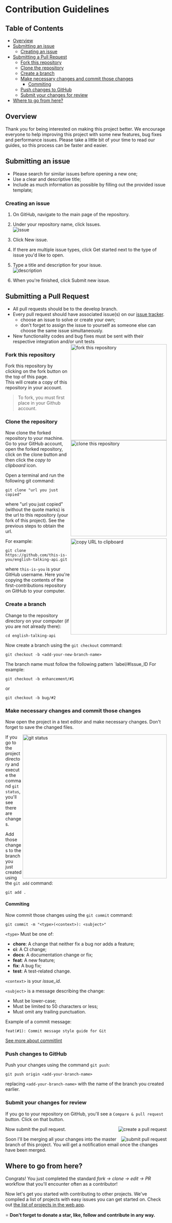 # Contribution Guidelines

## Table of Contents

- [Overview](#Overview)
- [Submitting an issue](#submitting-an-issue)
  - [Creating an issue](#Creating-an-issue)
- [Submitting a Pull Request](#Submitting-a-Pull-Request)
  - [Fork this repository](#Fork-this-repository)
  - [Clone the repository](#Clone-the-repository)
  - [Create a branch](#Create-a-branch)
  - [Make necessary changes and commit those changes](#Make-necessary-changes-and-commit-those-changes)
    - [Commiting](#commiting)
  - [Push changes to GitHub](#Push-changes-to-GitHub)
  - [Submit your changes for review](#Submit-your-changes-for-review)
- [Where to go from here?](#Where-to-go-from-here?)

## Overview

Thank you for being interested on making this project better. We encourage everyone to help improving this project with some new features, bug fixes and performance issues. Please take a little bit of your time to read our guides, so this process can be faster and easier.

## Submitting an issue

- Please search for similar issues before opening a new one;
- Use a clear and descriptive title;
- Include as much information as possible by filling out the provided issue
  template;

### Creating an issue

1. On GitHub, navigate to the main page of the repository.

2. Under your repository name, click Issues.  
   ![issue](https://help.github.com/assets/images/help/repository/repo-tabs-issues.png)

3. Click New issue.

4. If there are multiple issue types, click Get started next to the type of issue you'd like to open.

5. Type a title and description for your issue.  
   ![description](https://help.github.com/assets/images/help/issues/sample_issue.png)

6. When you're finished, click Submit new issue.

## Submitting a Pull Request

- All pull requests should be to the develop branch.
- Every pull request should have associated issue(s) on our [issue tracker](https://github.com/barbosamaatheus/english-talking-api/issues).
  - choose an issue to solve or create your own;
  - don't forget to assign the issue to yourself as someone else can choose the same issue simultaneously.
- New functionality codes and bug fixes must be sent with their respective integration and/or unit tests
  <img align="right" width="300" src="https://github.com/firstcontributions/first-contributions/raw/master/assets/fork.png" alt="fork this repository" />

### Fork this repository

Fork this repository by clicking on the fork button on the top of this page.  
This will create a copy of this repository in your account.

> To fork, you must first place in your Github account.

### Clone the repository

<img align="right" width="300" src="https://github.com/firstcontributions/first-contributions/raw/master/assets/clone.png" alt="clone this repository" />

Now clone the forked repository to your machine. Go to your GitHub account, open the forked repository, click on the clone button and then click the _copy to clipboard_ icon.

Open a terminal and run the following git command:

```
git clone "url you just copied"
```

where "url you just copied" (without the quote marks) is the url to this repository (your fork of this project). See the previous steps to obtain the url.

<img align="right" width="300" src="https://github.com/firstcontributions/first-contributions/raw/master/assets/copy-to-clipboard.png" alt="copy URL to clipboard" />

For example:

```
git clone https://github.com/this-is-you/english-talking-api.git
```

where `this-is-you` is your GitHub username. Here you're copying the contents of the first-contributions repository on GitHub to your computer.

### Create a branch

Change to the repository directory on your computer (if you are not already there):

```
cd english-talking-api
```

Now create a branch using the `git checkout` command:

```
git checkout -b <add-your-new-branch-name>
```

The branch name must follow the following pattern `label/#Issue_ID
For example:

```
git checkout -b enhancement/#1
```

or

```
git checkout -b bug/#2
```

### Make necessary changes and commit those changes

Now open the project in a text editor and make necessary changes. Don't forget to save the changed files.

<img align="right" width="450" src="https://github.com/firstcontributions/first-contributions/raw/master/assets/git-status.png" alt="git status" />

If you go to the project directory and execute the command `git status`, you'll see there are changes.

Add those changes to the branch you just created using the `git add` command:

```
git add .
```

#### Commiting

Now commit those changes using the `git commit` command:

```
git commit -m "<type>(<context>): <subject>"
```

`<type>` Must be one of:

- **chore**: A change that neither fix a bug nor adds a feature;
- **ci**: A CI change;
- **docs**: A documentation change or fix;
- **feat**: A new feature;
- **fix**: A bug fix;
- **test**: A test-related change.

`<context>` is your _issue_id_.

`<subject>` is a message describing the change:

- Must be lower-case;
- Must be limited to 50 characters or less;
- Must omit any trailing punctuation.

Example of a commit message:

`feat(#1): Commit message style guide for Git`

[See more about commitlint](https://github.com/conventional-changelog/commitlint)

### Push changes to GitHub

Push your changes using the command `git push`:

```
git push origin <add-your-branch-name>
```

replacing `<add-your-branch-name>` with the name of the branch you created earlier.

### Submit your changes for review

If you go to your repository on GitHub, you'll see a `Compare & pull request` button. Click on that button.

<img style="float: right;" src="https://github.com/firstcontributions/first-contributions/raw/master/assets/compare-and-pull.png" alt="create a pull request" />

Now submit the pull request.

<img style="float: right;" src="https://github.com/firstcontributions/first-contributions/raw/master/assets/submit-pull-request.png" alt="submit pull request" />

Soon I'll be merging all your changes into the master branch of this project. You will get a notification email once the changes have been merged.

## Where to go from here?

Congrats! You just completed the standard _fork -> clone -> edit -> PR_ workflow that you'll encounter often as a contributor!

Now let's get you started with contributing to other projects. We've compiled a list of projects with easy issues you can get started on. Check out [the list of projects in the web app](https://firstcontributions.github.io/#project-list).

:star: **Don't forget to donate a star, like, follow and contribute in any way.**
